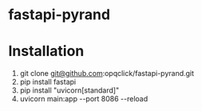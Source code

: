 # fastapi-pyrand

# Installation

1. git clone git@github.com:opqclick/fastapi-pyrand.git
2. pip install fastapi
3. pip install "uvicorn[standard]"
4. uvicorn main:app --port 8086 --reload
